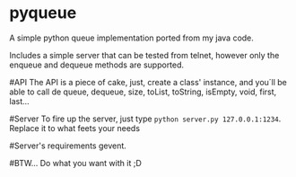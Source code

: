 pyqueue
=======
A simple python queue implementation ported from my java code.

Includes a simple server that can be tested from telnet, however only the enqueue and dequeue methods are supported.

#API
The API is a piece of cake, just, create a class' instance, and you´ll be able to call de queue, dequeue, size, toList, toString, isEmpty, void, first, last...

#Server
To fire up the server, just type `python server.py 127.0.0.1:1234`. Replace it to what feets your needs

#Server's requirements
gevent.

#BTW...
Do what you want with it ;D
